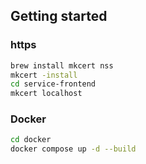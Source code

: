 ## Getting started

### https

```bash
brew install mkcert nss
mkcert -install
cd service-frontend
mkcert localhost
```

### Docker

```bash
cd docker
docker compose up -d --build
```
